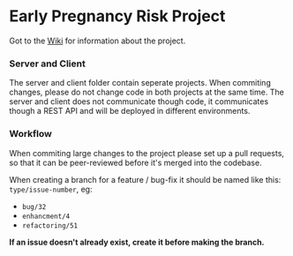 # Early Pregnancy Risk Project

Got to the [Wiki](https://github.com/ThomasStorli/early-pregnancy-risk/wiki) for information about the project.


### Server and  Client
The server and client folder contain seperate projects. When commiting changes, please do not change code in both projects at the same time. The server and client does not communicate though code, it communicates though a REST API and will be deployed in different environments.


### Workflow
When commiting large changes to the project please set up a pull requests, so that it can be peer-reviewed before it's merged into the codebase.

When creating a branch for a feature / bug-fix it should be named like this: `type/issue-number`, eg: 
* `bug/32`
* `enhancment/4`
* `refactoring/51`

**If an issue doesn't already exist, create it before making the branch.**

